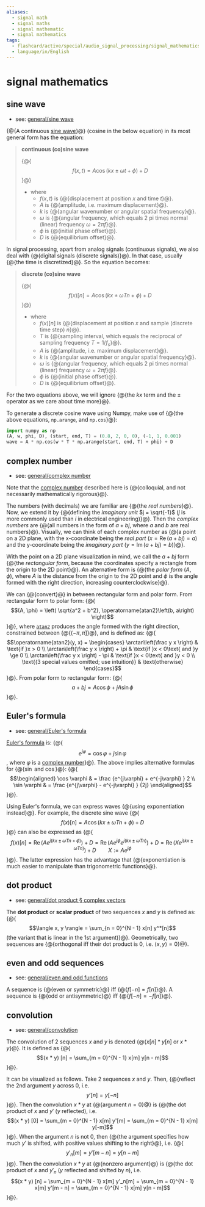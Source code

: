 ```yaml
---
aliases:
  - signal math
  - signal maths
  - signal mathematic
  - signal mathematics
tags:
  - flashcard/active/special/audio_signal_processing/signal_mathematics
  - language/in/English
---
```


# signal mathematics

## sine wave

- see: [general/sine wave](../../general/sine%20wave.md)

{@{A continuous [sine wave](../../general/sine%20wave.md)}@} (cosine in the below equation) in its most general form has the equation: <!--SR:!2028-02-11,992,350-->

> __continuous (co)sine wave__
>
> {@{$$f(x, t) = A \cos(kx \pm \omega t + \phi) + D$$}@}
>
> - where
>   - $f(x, t)$ is {@{displacement at position $x$ and time $t$}@}.
>   - $A$ is {@{amplitude, i.e. maximum displacement}@}.
>   - $k$ is {@{angular wavenumber or angular spatial frequency}@}.
>   - $\omega$ is {@{angular frequency, which equals 2 pi times normal (linear) frequency $\omega = 2\pi f$}@}.
>   - $\phi$ is {@{initial phase offset}@}.
>   - $D$ is {@{equilibrium offset}@}. <!--SR:!2026-02-15,381,290!2028-03-01,1011,350!2028-10-14,1201,350!2029-02-25,1303,350!2028-03-27,1037,350!2028-05-08,1071,350!2029-03-02,1308,350-->

In signal processing, apart from analog signals (continuous signals), we also deal with {@{digital signals (discrete signals)}@}. In that case, usually {@{the time is discretized}@}. So the equation becomes: <!--SR:!2028-08-08,1142,350!2029-03-01,1307,350-->

> __discrete (co)sine wave__
>
> {@{$$f(x)[n] = A \cos(kx \pm \omega T n + \phi) + D$$}@} <!-- markdownlint-disable-line MD011 -->
>
> - where
>   - $f(x)[n]$ is {@{displacement at position $x$ and sample (discrete time step) $n$}@}. <!-- markdownlint-disable-line MD011 -->
>   - $T$ is {@{sampling interval, which equals the reciprocal of sampling frequency $T = 1 / f_s$}@}.
>   - $A$ is {@{amplitude, i.e. maximum displacement}@}.
>   - $k$ is {@{angular wavenumber or angular spatial frequency}@}.
>   - $\omega$ is {@{angular frequency, which equals 2 pi times normal (linear) frequency $\omega = 2\pi f$}@}.
>   - $\phi$ is {@{initial phase offset}@}.
>   - $D$ is {@{equilibrium offset}@}. <!--SR:!2026-07-29,498,310!2027-12-04,923,330!2027-10-24,882,330!2028-05-10,1073,350!2029-05-22,1372,350!2028-02-24,1005,350!2028-03-22,1032,350!2027-04-01,746,330-->

For the two equations above, we will ignore {@{the $kx$ term and the $\pm$ operator as we care about time more}@}. <!--SR:!2029-05-20,1370,350-->

To generate a discrete cosine wave using Numpy, make use of {@{the above equations, `np.arange`, and `np.cos`}@}: <!--SR:!2029-10-20,1492,350-->

```Python
import numpy as np
(A, w, phi, D), (start, end, T) = (0.8, 2, 0, 0), (-1, 1, 0.001)
wave = A * np.cos(w * T * np.arange(start, end, T) + phi) + D
```

## complex number

- see: [general/complex number](../../general/complex%20number.md)

Note that the [complex number](../../general/complex%20number.md) described here is {@{colloquial, and not necessarily mathematically rigorous}@}. <!--SR:!2028-05-17,1078,350-->

The numbers (with decimals) we are familiar are {@{the _real numbers_}@}. Now, we extend it by {@{defining the _imaginary unit_ $j = \sqrt{-1}$ ($j$ is more commonly used than $i$ in electrical engineering)}@}. Then the _complex numbers_ are {@{all numbers in the form of $a + bj$, where $a$ and $b$ are real numbers}@}. Visually, we can think of each complex number as {@{a point on a 2D plane, with the x-coordinate being the _real part_ ($x = \operatorname{Re}(a + bj) = a$) and the y-coordinate being the _imaginary part_ ($y = \operatorname{Im}(a + bj) = b$)}@}. <!--SR:!2029-04-29,1356,350!2029-03-03,1309,350!2028-05-16,1079,350!2028-04-16,1049,350-->

With the point on a 2D plane visualization in mind, we call the $a + bj$ form {@{the _rectangular form_, because the coordinates specify a rectangle from the origin to the 2D point}@}. An alternative form is {@{the _polar form_ $(A, \phi)$, where $A$ is the distance from the origin to the 2D point and $\phi$ is the angle formed with the right direction, increasing counterclockwise}@}. <!--SR:!2028-08-17,1151,350!2027-12-03,922,330-->

We can {@{convert}@} in between rectangular form and polar form. From rectangular form to polar form: {@{$$(A, \phi) = \left( \sqrt{a^2 + b^2}, \operatorname{atan2}\left(b, a\right) \right)$$}@}, where [`atan2`](../../general/atan2.md) produces the angle formed with the right direction, constrained between {@{$(-\pi, \pi]$}@}, and is defined as: {@{$$\operatorname{atan2}(y, x) = \begin{cases} \arctan\left(\frac y x \right) & \text{if }x > 0 \\ \arctan\left(\frac y x \right) + \pi & \text{if }x < 0\text{ and }y \ge 0 \\ \arctan\left(\frac y x \right) - \pi & \text{if }x < 0\text{ and }y < 0 \\ \text{(3 special values omitted; use intuition)} & \text{otherwise} \end{cases}$$}@}. From polar form to rectangular form: {@{$$a + bj = A \cos \phi + j A \sin \phi$$}@}. <!--SR:!2028-06-19,1092,350!2026-10-04,550,310!2028-05-27,1088,350!2026-02-13,297,210!2028-02-18,999,350-->

## Euler's formula

- see: [general/Euler's formula](../../general/Euler's%20formula.md)

[Euler's formula](../../general/Euler's%20formula.md) is: {@{$$e^{j\varphi} = \cos \varphi + j \sin \varphi$$, where $\varphi$ is a [complex number](#complex%20number)}@}. The above implies alternative formulas for {@{$\sin$ and $\cos$}@}: {@{$$\begin{aligned} \cos \varphi & = \frac {e^{j\varphi} + e^{-j\varphi} } 2 \\ \sin \varphi & = \frac {e^{j\varphi} - e^{-j\varphi} } {2j} \end{aligned}$$}@}. <!--SR:!2029-04-28,1355,350!2026-12-29,600,310!2027-07-30,841,330-->

Using Euler's formula, we can express waves {@{using exponentiation instead}@}. For example, the discrete sine wave {@{$$f(x) [n] = A \cos(kx \pm \omega T n + \phi) + D$$}@} can also be expressed as {@{$$f(x) [n] = \operatorname{Re}\left(A e^{j(kx \pm \omega Tn + \phi)}\right) + D = \operatorname{Re}\left(A e^{j \phi} e^{j(kx \pm \omega Tn)}\right) + D = \operatorname{Re}\left(X e^{j(kx \pm \omega Tn)} \right) + D \qquad X := A e^{j \phi}$$}@}. The latter expression has the advantage that {@{exponentiation is much easier to manipulate than trigonometric functions}@}. <!--SR:!2026-01-09,409,361!2028-04-14,1047,361!2026-10-18,552,321!2025-12-16,389,361-->

## dot product

- see: [general/dot product § complex vectors](../../general/dot%20product.md#complex%20vectors)

The __dot product__ or __scalar product__ of two sequences $x$ and $y$ is defined as: {@{$$\langle x, y \rangle = \sum_{n = 0}^{N - 1} x[n] y^*[n]$$ (the variant that is linear in the 1st argument)}@}. Geometrically, two sequences are {@{orthogonal iff their dot product is $0$, i.e. $\langle x, y \rangle = 0$}@}. <!--SR:!2028-02-16,928,341!2025-12-17,390,361-->

## even and odd sequences

- see: [general/even and odd functions](../../general/even%20and%20odd%20functions.md)

A sequence is {@{even or symmetric}@} iff {@{$f[-n] = f[n]$}@}. A sequence is {@{odd or antisymmetric}@} iff {@{$f[-n] = -f[n]$}@}. <!--SR:!2030-01-22,1585,381!2025-12-11,385,361!2026-01-04,405,361!2030-09-20,1778,381-->

## convolution

- see: [general/convolution](../../general/convolution.md)

The convolution of 2 sequences $x$ and $y$ is denoted {@{$x[n] * y[n]$ or $x * y$}@}. It is defined as {@{$$(x * y) [n] = \sum_{m = 0}^{N - 1} x[m] y[n - m]$$}@}. <!--SR:!2029-06-10,1384,361!2029-02-16,1294,361-->

It can be visualized as follows. Take 2 sequences $x$ and $y$. Then, {@{reflect the 2nd argument $y$ across $0$, i.e. $$y'[n] = y[-n]$$}@}. Then the convolution $x * y$ at {@{argument $n = 0$}@} is {@{the dot product of $x$ and $y'$ ($y$ reflected), i.e. $$(x * y) [0] = \sum_{m = 0}^{N - 1} x[m] y'[m] = \sum_{m = 0}^{N - 1} x[m] y[-m]$$}@}. When the argument $n$ is not $0$, then {@{the argument specifies how much $y'$ is shifted, with positive values shifting to the right}@}, i.e. {@{$$y'_n[m] = y'[m - n] = y[n - m]$$}@}. Then the convolution $x * y$ at {@{nonzero argument}@} is {@{the dot product of $x$ and $y'_n$ \($y$ reflected and shifted by $n$\), i.e. $$(x * y) [n] = \sum_{m = 0}^{N - 1} x[m] y'_n[m] = \sum_{m = 0}^{N - 1} x[m] y'[m - n] = \sum_{m = 0}^{N - 1} x[m] y[n - m]$$}@}. <!--SR:!2025-11-23,371,361!2026-01-13,412,361!2029-01-13,1198,361!2029-01-21,1202,361!2026-03-23,138,399!2026-03-10,127,399!2026-03-16,132,399-->
